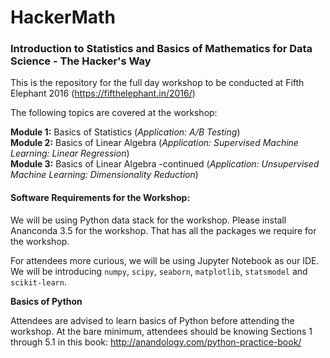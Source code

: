 # HackerMath
### Introduction to Statistics and Basics of Mathematics for Data Science - The Hacker's Way

This is the repository for the full day workshop to be conducted at Fifth Elephant 2016 (https://fifthelephant.in/2016/)

The following topics are covered at the workshop:

**Module 1:** Basics of Statistics (*Application: A/B Testing*)  
**Module 2:** Basics of Linear Algebra (*Application: Supervised Machine Learning: Linear Regression*)  
**Module 3:** Basics of Linear Algebra -continued (*Application: Unsupervised Machine Learning: Dimensionality Reduction*)  
 
#### Software Requirements for the Workshop:
We will be using Python data stack for the workshop. Please install Ananconda 3.5 for the workshop. That has all the packages we require for the workshop. 

For attendees more curious, we will be using Jupyter Notebook as our IDE. We will be introducing `numpy`, `scipy`, `seaborn`, `matplotlib`, `statsmodel` and `scikit-learn`. 

**Basics of Python**

Attendees are advised to learn basics of Python before attending the workshop. At the bare minimum, attendees should be knowing Sections 1 through 5.1 in this book: http://anandology.com/python-practice-book/
